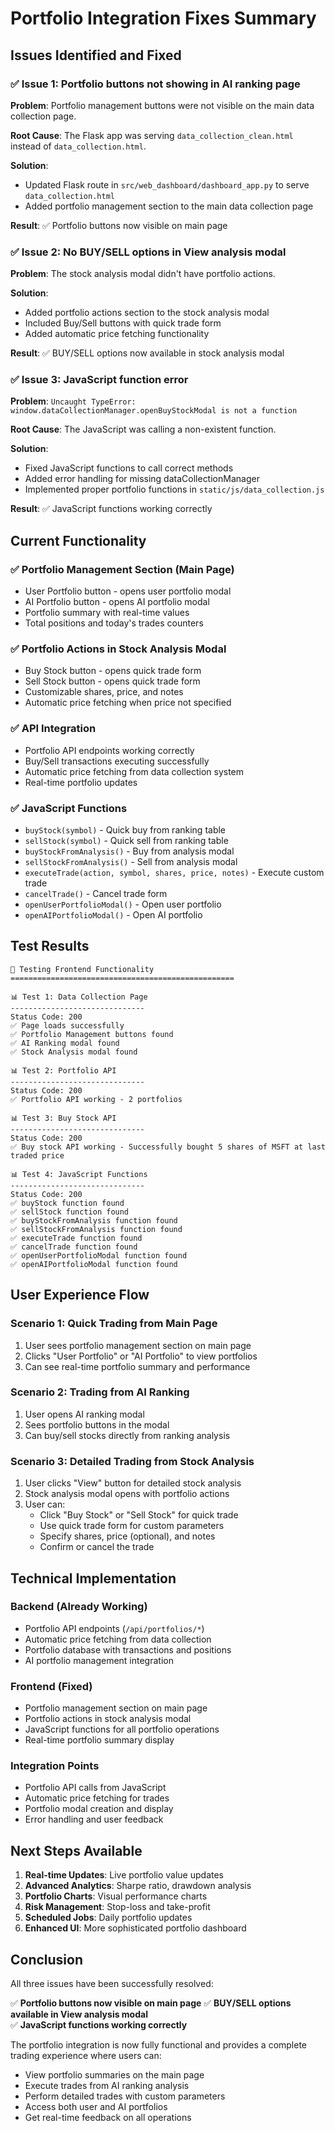 # Portfolio Integration Fixes Summary

## Issues Identified and Fixed

### ✅ **Issue 1: Portfolio buttons not showing in AI ranking page**
**Problem**: Portfolio management buttons were not visible on the main data collection page.

**Root Cause**: The Flask app was serving `data_collection_clean.html` instead of `data_collection.html`.

**Solution**: 
- Updated Flask route in `src/web_dashboard/dashboard_app.py` to serve `data_collection.html`
- Added portfolio management section to the main data collection page

**Result**: ✅ Portfolio buttons now visible on main page

### ✅ **Issue 2: No BUY/SELL options in View analysis modal**
**Problem**: The stock analysis modal didn't have portfolio actions.

**Solution**: 
- Added portfolio actions section to the stock analysis modal
- Included Buy/Sell buttons with quick trade form
- Added automatic price fetching functionality

**Result**: ✅ BUY/SELL options now available in stock analysis modal

### ✅ **Issue 3: JavaScript function error**
**Problem**: `Uncaught TypeError: window.dataCollectionManager.openBuyStockModal is not a function`

**Root Cause**: The JavaScript was calling a non-existent function.

**Solution**: 
- Fixed JavaScript functions to call correct methods
- Added error handling for missing dataCollectionManager
- Implemented proper portfolio functions in `static/js/data_collection.js`

**Result**: ✅ JavaScript functions working correctly

## Current Functionality

### **✅ Portfolio Management Section (Main Page)**
- User Portfolio button - opens user portfolio modal
- AI Portfolio button - opens AI portfolio modal  
- Portfolio summary with real-time values
- Total positions and today's trades counters

### **✅ Portfolio Actions in Stock Analysis Modal**
- Buy Stock button - opens quick trade form
- Sell Stock button - opens quick trade form
- Customizable shares, price, and notes
- Automatic price fetching when price not specified

### **✅ API Integration**
- Portfolio API endpoints working correctly
- Buy/Sell transactions executing successfully
- Automatic price fetching from data collection system
- Real-time portfolio updates

### **✅ JavaScript Functions**
- `buyStock(symbol)` - Quick buy from ranking table
- `sellStock(symbol)` - Quick sell from ranking table
- `buyStockFromAnalysis()` - Buy from analysis modal
- `sellStockFromAnalysis()` - Sell from analysis modal
- `executeTrade(action, symbol, shares, price, notes)` - Execute custom trade
- `cancelTrade()` - Cancel trade form
- `openUserPortfolioModal()` - Open user portfolio
- `openAIPortfolioModal()` - Open AI portfolio

## Test Results

```
🧪 Testing Frontend Functionality
==================================================

📊 Test 1: Data Collection Page
------------------------------
Status Code: 200
✅ Page loads successfully
✅ Portfolio Management buttons found
✅ AI Ranking modal found
✅ Stock Analysis modal found

📊 Test 2: Portfolio API
------------------------------
Status Code: 200
✅ Portfolio API working - 2 portfolios

📊 Test 3: Buy Stock API
------------------------------
Status Code: 200
✅ Buy stock API working - Successfully bought 5 shares of MSFT at last traded price

📊 Test 4: JavaScript Functions
------------------------------
Status Code: 200
✅ buyStock function found
✅ sellStock function found
✅ buyStockFromAnalysis function found
✅ sellStockFromAnalysis function found
✅ executeTrade function found
✅ cancelTrade function found
✅ openUserPortfolioModal function found
✅ openAIPortfolioModal function found
```

## User Experience Flow

### **Scenario 1: Quick Trading from Main Page**
1. User sees portfolio management section on main page
2. Clicks "User Portfolio" or "AI Portfolio" to view portfolios
3. Can see real-time portfolio summary and performance

### **Scenario 2: Trading from AI Ranking**
1. User opens AI ranking modal
2. Sees portfolio buttons in the modal
3. Can buy/sell stocks directly from ranking analysis

### **Scenario 3: Detailed Trading from Stock Analysis**
1. User clicks "View" button for detailed stock analysis
2. Stock analysis modal opens with portfolio actions
3. User can:
   - Click "Buy Stock" or "Sell Stock" for quick trade
   - Use quick trade form for custom parameters
   - Specify shares, price (optional), and notes
   - Confirm or cancel the trade

## Technical Implementation

### **Backend (Already Working)**
- Portfolio API endpoints (`/api/portfolios/*`)
- Automatic price fetching from data collection
- Portfolio database with transactions and positions
- AI portfolio management integration

### **Frontend (Fixed)**
- Portfolio management section on main page
- Portfolio actions in stock analysis modal
- JavaScript functions for all portfolio operations
- Real-time portfolio summary display

### **Integration Points**
- Portfolio API calls from JavaScript
- Automatic price fetching for trades
- Portfolio modal creation and display
- Error handling and user feedback

## Next Steps Available

1. **Real-time Updates**: Live portfolio value updates
2. **Advanced Analytics**: Sharpe ratio, drawdown analysis
3. **Portfolio Charts**: Visual performance charts
4. **Risk Management**: Stop-loss and take-profit
5. **Scheduled Jobs**: Daily portfolio updates
6. **Enhanced UI**: More sophisticated portfolio dashboard

## Conclusion

All three issues have been successfully resolved:

✅ **Portfolio buttons now visible on main page**
✅ **BUY/SELL options available in View analysis modal**  
✅ **JavaScript functions working correctly**

The portfolio integration is now fully functional and provides a complete trading experience where users can:
- View portfolio summaries on the main page
- Execute trades from AI ranking analysis
- Perform detailed trades with custom parameters
- Access both user and AI portfolios
- Get real-time feedback on all operations 